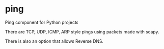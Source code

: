 # ping

Ping component for Python projects

There are TCP, UDP, ICMP, ARP style pings using packets made with scapy.

There is also an option that allows Reverse DNS.